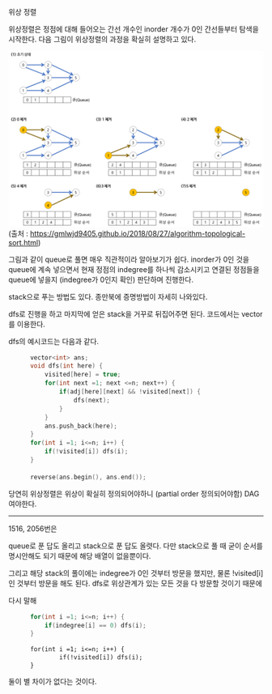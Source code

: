 위상 정렬


위상정렬은 정점에 대해 들어오는 간선 개수인 inorder 개수가 0인 간선들부터 탐색을 시작한다.
다음 그림이 위상정렬의 과정을 확실히 설명하고 있다.


![topological sort](./topological_sort.png)
(출처 : https://gmlwjd9405.github.io/2018/08/27/algorithm-topological-sort.html)


그림과 같이 queue로 풀면 매우 직관적이라 알아보기가 쉽다.
inorder가 0인 것을 queue에 계속 넣으면서 현재 정점의 indegree를 하나씩 감소시키고 연결된 정점들을 queue에 넣을지 (indegree가 0인지 확인) 판단하며 진행한다.

stack으로 푸는 방법도 있다.
종만북에 증명방법이 자세히 나와있다.

dfs로 진행을 하고 마지막에 얻은 stack을 거꾸로 뒤집어주면 된다.
코드에서는 vector를 이용한다.

dfs의 예시코드는 다음과 같다.

```cpp:stack.cpp
      vector<int> ans;
      void dfs(int here) {
          visited[here] = true;
          for(int next =1; next <=n; next++) {
              if(adj[here][next] && !visited[next]) {
                  dfs(next);
              }
          }
          ans.push_back(here);
      }
      for(int i =1; i<=n; i++) {
          if(!visited[i]) dfs(i);
      }

      reverse(ans.begin(), ans.end());
```




당연히 위상정렬은 위상이 확실히 정의되어야하니 (partial order 정의되어야함)
DAG여야한다.



---

1516, 2056번은

queue로 푼 답도 올리고 stack으로 푼 답도 올렷다. 다만
stack으로 풀 때 굳이 순서를 명시안해도 되기 때문에 해당 배열이 없을뿐이다.

그리고 해당 stack의 풀이에는 indegree가 0인 것부터 방문을 했지만, 물론 !visited[i]인 것부터 방문을 해도 된다.
dfs로 위상관계가 있는 모든 것을 다 방문할 것이기 때문에

다시 말해

```cpp:inorder.cpp
      for(int i =1; i<=n; i++) {
          if(indegree[i] == 0) dfs(i);
      }
```

```cpp: visited.cpp
      for(int i =1; i<=n; i++) {
              if(!visited[i]) dfs(i);
      }
```

둘이 별 차이가 없다는 것이다.


